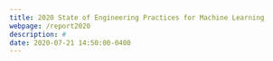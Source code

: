 ```yaml
---
title: 2020 State of Engineering Practices for Machine Learning
webpage: /report2020
description: #
date: 2020-07-21 14:50:00-0400
---
```

